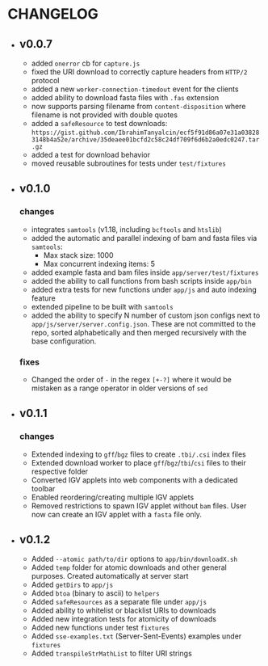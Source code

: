 # CHANGELOG
- ## v0.0.7
  - added `onerror` cb for `capture.js`
  - fixed the URI download to correctly capture headers from `HTTP/2` protocol
  - added a new `worker-connection-timedout` event for the clients
  - added ability to download fasta files with `.fas` extension
  - now supports parsing filename from `content-disposition` where filename is not provided with double quotes
  - added a `safeResource` to test downloads: `https://gist.github.com/IbrahimTanyalcin/ecf5f91d86a07e31a038283148b4a52e/archive/35deaee01bcfd2c58c24df709f6d6b2a0edc0247.tar.gz`
  - added a test for download behavior
  - moved reusable subroutines for tests under `test/fixtures`
- ## v0.1.0
  ### changes 
  - integrates `samtools` (v1.18, including `bcftools` and `htslib`)
  - added the automatic and parallel indexing of bam and fasta files via `samtools`:
    - Max stack size: 1000
    - Max concurrent indexing items: 5
  - added example fasta and bam files inside `app/server/test/fixtures`
  - added the ability to call functions from bash scripts inside `app/bin`
  - added extra tests for new functions under `app/js` and auto indexing feature
  - extended pipeline to be built with `samtools`
  - added the ability to specify N number of custom json configs next to `app/js/server/server.config.json`. These are not committed to the repo, sorted alphabetically and then merged recursively with the base configuration.
  ### fixes 
  - Changed the order of `-` in the regex `[+-?]` where it would be mistaken as a range operator in older versions of `sed`
- ## v0.1.1
  ### changes
  - Extended indexing to `gff`/`bgz` files to create `.tbi/.csi` index files
  - Extended download worker to place `gff`/`bgz`/`tbi`/`csi` files to their respective folder
  - Converted IGV applets into web components with a dedicated toolbar
  - Enabled reordering/creating multiple IGV applets
  - Removed restrictions to spawn IGV applet without `bam` files. User now can create an IGV applet with a `fasta` file only.
- ## v0.1.2
  - Added `--atomic path/to/dir` options to `app/bin/downloadX.sh`
  - Added `temp` folder for atomic downloads and other general purposes. Created automatically at server start
  - Added `getDirs` to `app/js`
  - Added `btoa` (binary to ascii) to `helpers`
  - Added `safeResources` as a separate file under `app/js`
  - Added ability to whitelist or blacklist URIs to downloads
  - Added new integration tests for atomicity of downloads
  - Added new functions under test `fixtures`
  - Added `sse-examples.txt` (Server-Sent-Events) examples under `fixtures`
  - Added `transpileStrMathList` to filter URI strings